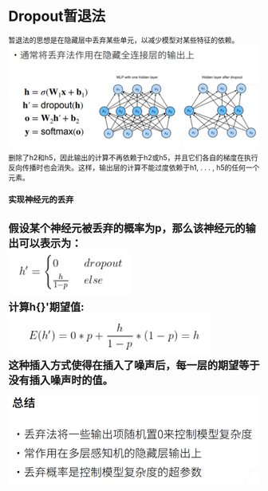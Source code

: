 # Dropout暂退法
暂退法的思想是在隐藏层中丢弃某些单元，以减少模型对某些特征的依赖。
![](.Dropout暂退法_images/c98cf55c.png)
删除了h2和h5，因此输出的计算不再依赖于h2或h5，并且它们各⾃的梯度在执⾏反向传播时也会消失。这样，输出层的计算不能过度依赖于h1, . . . , h5的任何⼀个元素。
### 实现神经元的丢弃  
假设某个神经元被丢弃的概率为p，那么该神经元的输出可以表示为：    
![](.Dropout暂退法_images/e3678190.png)    
计算h{}'期望值:    
![](.Dropout暂退法_images/865c1a22.png)    
这种插入方式使得在插入了噪声后，每一层的期望等于没有插入噪声时的值。   
---
![](.Dropout暂退法_images/52e7bb76.png)  